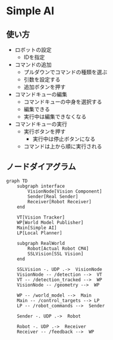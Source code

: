 # Simple AI

## 使い方

- ロボットの設定
  - IDを指定
- コマンドの追加
  - プルダウンでコマンドの種類を選ぶ
  - 引数を設定する
  - 追加ボタンを押す
- コマンドキューの編集
  - コマンドキューの中身を選択する
  - 編集できる
  - 実行中は編集できなくなる
- コマンドキューの実行
  - 実行ボタンを押す
    - 実行中は停止ボタンになる
  - コマンドは上から順に実行される

## ノードダイアグラム

```mermaid
graph TD
    subgraph interface
        VisionNode[Vision Component]
        Sender[Real Sender]
        Receiver[Robot Receiver]
    end

    VT[Vision Tracker]
    WP[World Model Publisher]
    Main[Simple AI]
    LP[Local Planner]

    subgraph RealWorld
        Robot[Actual Robot CM4]
        SSLVision[SSL Vision]
    end
    
    SSLVision -. UDP .->  VisionNode
    VisionNode -- /detection -->  VT
    VT -- /detection_tracked -->  WP
    VisionNode -- /geometry -->  WP
    
    WP -- /world_model -->  Main
    Main -- /control_targets --> LP
    LP -- /robot_commands -->  Sender
    
    Sender -. UDP .->  Robot
    
    Robot -. UDP .->  Receiver
    Receiver -- /feedback -->  WP
```
